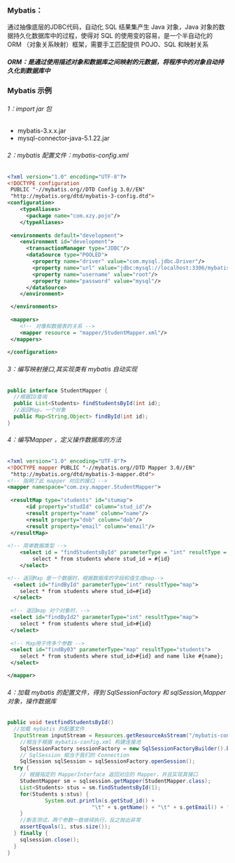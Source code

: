 ### Mybatis：

通过抽像底层的JDBC代码，自动化 SQL 结果集产生 Java 对象，Java 对象的数据持久化数据库中的过程，使得对 SQL 的使用变的容易，是一个半自动化的 ORM （对象关系映射）框架，需要手工匹配提供 POJO、SQL 和映射关系

##### ORM：是通过使用描述对象和数据库之间映射的元数据，将程序中的对象自动持久化到数据库中

### Mybatis 示例

###### 1：import jar 包

- mybatis-3.x.x.jar
- mysql-connector-java-5.1.22.jar

###### 2：mybatis 配置文件：mybatis-config.xml

```xml
<?xml version="1.0" encoding="UTF-8"?>
<!DOCTYPE configuration
 PUBLIC "-//mybatis.org//DTD Config 3.0//EN"
 "http://mybatis.org/dtd/mybatis-3-config.dtd">
<configuration>
	<typeAliases>
	  <package name="com.xzy.pojo"/>
	</typeAliases>
	
 <environments default="development">
    <environment id="development">
      <transactionManager type="JDBC"/>
      <dataSource type="POOLED">
        <property name="driver" value="com.mysql.jdbc.Driver"/>
        <property name="url" value="jdbc:mysql://localhost:3306/mybatis4?useSSL=true"/>
        <property name="username" value="root"/>
        <property name="password" value="mysql"/>
      </dataSource>
    </environment>

 </environments>
	 
 <mappers>
    <!-- 对像和数据表的关系 -->
    <mapper resource = "mapper/StudentMapper.xml"/>
 </mappers>
	 
</configuration>
```



###### 3：编写映射接口,其实现类有 mybatis 自动实现 

```java
public interface StudentMapper {
  //根据ID查询
  public List<Students> findStudentsById(int id);
  //返回Map，一个对象
  public Map<String,Object> findById(int id);
}
```

###### 4：编写Mapper ，定义操作数据库的方法

```xml
<?xml version="1.0" encoding="UTF-8"?>
<!DOCTYPE mapper PUBLIC "-//mybatis.org//DTD Mapper 3.0//EN"
 "http://mybatis.org/dtd/mybatis-3-mapper.dtd">
<!-- 指明了此 mapper 对应的接口 -->
<mapper namespace="com.zxy.mapper.StudentMapper">
 
 <resultMap type="students" id="stumap">
      <id property="studId" column="stud_id"/>
      <result property="name" column="name"/>
      <result property="dob" column="dob"/>
      <result property="email" column="email"/>
 </resultMap>
 
<!-- 简单数据类型 -->
	<select id = "findStudentsById" parameterType = "int" resultType = "students">
    	select * from students where stud_id = #{id}
	</select>

<!-- 返回Map 是一个数据时，根据数据库的字段和值生成map-->
  <select id="findById" parameterType="int" resultType="map">
    select * from students where stud_id=#{id}
  </select>
 
 <!-- 返回map 对个对象时，-->
 <select id="findById2" parameterType="int" resultType="map">
    select * from students where stud_id>#{id}
 </select>
 
 <!-- Map用于传多个参数 -->
 <select id="findBy03" parameterType="map" resultType="students">
    select * from students where stud_id>#{id} and name like #{name};
 </select>

</mapper>
```



###### 4：加载 mybatis 的配置文件，得到 SqlSessionFactory 和 sqlSession,Mapper对象，操作数据库

```java
public void testfindStudentsById()
  //加载 mybatis 的配置文件
  InputStream inputStream = Resources.getResourceAsStream("/mybatis-config.xml");
	//相当于根据 mybatis-config.xml 构建连接池
	SqlSessionFactory sessionFactory = new SqlSessionFactoryBuilder().build(inputStream);
	// SqlSession 相当于我们的 Connection
	SqlSession sqlSession = sqlSessionFactory.openSession();
  try {
    // 根据指定的 MapperInterface 返回对应的 Mapper，并且实现其接口
    StudentMapper sm = sqlsession.getMapper(StudentMapper.class);
    List<Students> stus = sm.findStudentsById(1);
    for(Students s:stus) {
     		System.out.println(s.getStud_id() +
                           "\t" + s.getName() + "\t" + s.getEmail() + "\t");
    }
    //断言测试，两个参数一致继续执行，反之抛出异常
    assertEquals(1, stus.size());
  } finally {
    sqlsession.close();
  }
}
```